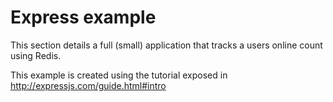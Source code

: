 Express example
===============

This section details a full (small) application that tracks a users online count using Redis.

This example is created using the tutorial exposed in http://expressjs.com/guide.html#intro
